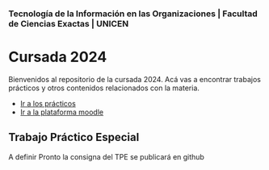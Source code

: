 ### Tecnología de la Información en las Organizaciones | Facultad de Ciencias Exactas | UNICEN

# Cursada 2024 

Bienvenidos al repositorio de la cursada 2024. Acá vas a encontrar trabajos prácticos y otros contenidos relacionados con la materia. 

- [Ir a los prácticos](/practicos)
- [Ir a la plataforma moodle](https://moodle.exa.unicen.edu.ar/course/view.php?id=1143&section=2#tabs-tree-start)

## Trabajo Práctico Especial
A definir
Pronto la consigna del TPE se publicará en github
